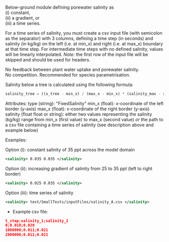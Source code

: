 Below-ground module defining porewater salinity as  
(i) constant,  
(ii) a gradient, or   
(iii) a time series.

For a time series of salinity, you must create a csv input file (with semicolon as the separator) with 3 columns, 
defining a time step (in seconds) and salinity (in kg/kg) on the left (i.e. at min_x) and right (i.e. at max_x) 
boundary at that time step. For intermediate time steps with no defined salinity, values will be linearly interpolated.
*Note:* the first row of the input file will be skipped and should be used for headers.  

No feedback between plant water uptake and porewater salinity.  
No competition. Recommended for species parametrisation.

Salinity below a tree is calculated using the following formula:  

```python
salinity_tree = ((x_tree - min_x) / (max_x - min_x) * (salinity_max - salinity_min) + salinity_min)
```

Attributes:
    type (string): "FixedSalinity"
    min_x (float): x-coordinate of the left border (y-axis)
    max_x (float): x-coordinate of the right border (y-axis)
    salinity (float float or string): either two values representing the salinity (kg/kg) range 
        from min_x (first value) to max_x (second value) _or_ the path to a csv file containing a time series of salinity (see description above and 
        example below)


Examples:
    
Option (i): constant salinity of 35 ppt across the model domain
```xml
<salinity> 0.035 0.035 </salinity>
```

Option (ii): increasing gradient of salinity from 25 to 35 ppt (left to right border)
```xml
<salinity> 0.025 0.035 </salinity>
```

Option (iii): time series of salinity 
```xml
<salinity> test/SmallTests/inputFiles/salinity_A.csv </salinity>
```

- Example csv file:
```json
t_step;salinity_1;salinity_2
0;0.010;0.020
1000000;0.011;0.021
2000000;0.012;0.022    
```
      
